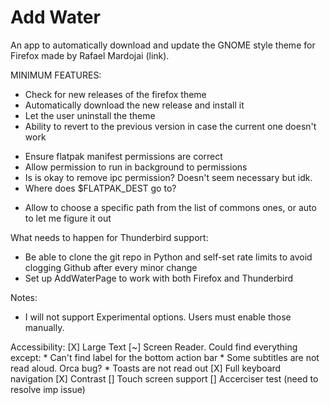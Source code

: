 # Add Water

An app to automatically download and update the GNOME style theme for Firefox made by Rafael Mardojai (link).

MINIMUM FEATURES:
* Check for new releases of the firefox theme
* Automatically download the new release and install it
* Let the user uninstall the theme
* Ability to revert to the previous version in case the current one doesn't work

<!-- TODO Configure flatpak manifest properly -->
* Ensure flatpak manifest permissions are correct
* Allow permission to run in background to permissions
* Is is okay to remove ipc permission? Doesn't seem necessary but idk.
* Where does $FLATPAK_DEST go to?

<!-- TODO build preferences window for advanced users -->
* Allow to choose a specific path from the list of commons ones, or auto to let me figure it out

<!-- TODO write .desktop file -->
<!-- TODO Write docstrings for the classes and methods -->
<!-- TODO Write unit tests for the majority of the app, especially critical sections where data loss may occur -->
<!-- TODO consider pylint -->
<!-- TODO format all code -->

<!-- TODO make help page -->


What needs to happen for Thunderbird support:
* Be able to clone the git repo in Python and self-set rate limits to avoid clogging Github after every minor change
* Set up AddWaterPage to work with both Firefox and Thunderbird

Notes:
* I will not support Experimental options. Users must enable those manually.

Accessibility:
[X] Large Text
[~] Screen Reader.
    Could find everything except:
    * Can't find label for the bottom action bar
    * Some subtitles are not read aloud. Orca bug?
    * Toasts are not read out
[X] Full keyboard navigation
[X] Contrast
[] Touch screen support
[] Accerciser test (need to resolve imp issue)
